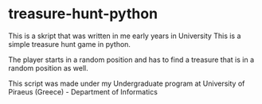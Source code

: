 # treasure-hunt-python
This is a skript that was written in me early years in University
This is a simple treasure hunt game in python.

The player starts in a random position and has to find a treasure that is in a random position as well.

This script was made under my Undergraduate program at University of Piraeus (Greece) - Department of Informatics

